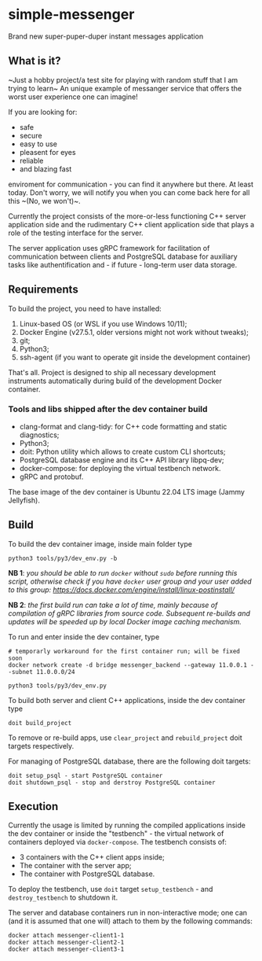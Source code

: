 # simple-messenger
Brand new super-puper-duper instant messages application

## What is it?
~Just a hobby project/a test site for playing with random stuff that I am trying to learn~
An unique example of messanger service that offers the worst user experience one can imagine!

If you are looking for:
* safe
* secure
* easy to use
* pleasent for eyes
* reliable
* and blazing fast

enviroment for communication - you can find it anywhere but there. At least today.
Don't worry, we will notify you when you can come back here for all this ~(No, we won't)~.

Currently the project consists of the more-or-less functioning C++ server application side
and the rudimentary C++ client application side that plays a role of the testing interface for the server.

The server application uses gRPC framework for facilitation of communication between clients
and PostgreSQL database for auxiliary tasks like authentification and - if future - long-term user data storage.

## Requirements
To build the project, you need to have installed:
1) Linux-based OS (or WSL if you use Windows 10/11);
2) Docker Engine (v27.5.1, older versions might not work without tweaks);
3) git;
4) Python3;
5) ssh-agent (if you want to operate git inside the development container)

That's all. Project is designed to ship all necessary development instruments automatically
during build of the development Docker container.

### Tools and libs shipped after the dev container build
- clang-format and clang-tidy: for C++ code formatting and static diagnostics;
- Python3;
- doit: Python utility which allows to create custom CLI shortcuts;
- PostgreSQL database engine and its C++ API library libpq-dev;
- docker-compose: for deploying the virtual testbench network.
- gRPC and protobuf.

The base image of the dev container is Ubuntu 22.04 LTS image (Jammy Jellyfish).

## Build
To build the dev container image, inside main folder type
```
python3 tools/py3/dev_env.py -b
```
**NB 1**: _you should be able to run ```docker``` without ```sudo``` before running_
_this script, otherwise check if you have ```docker``` user group and your user added_
_to this group: https://docs.docker.com/engine/install/linux-postinstall/_

**NB 2**: _the first build run can take a lot of time, mainly because of compilation_
_of gRPC libraries from source code. Subsequent re-builds and updates_
_will be speeded up by local Docker image caching mechanism._

To run and enter inside the dev container, type
```
# temporarly workaround for the first container run; will be fixed soon
docker network create -d bridge messenger_backend --gateway 11.0.0.1 --subnet 11.0.0.0/24

python3 tools/py3/dev_env.py
```

To build both server and client C++ applications, inside the dev container type
```
doit build_project
```

To remove or re-build apps, use ```clear_project``` and ```rebuild_project``` doit targets respectively.

For managing of PostgreSQL database, there are the following doit targets:
```
doit setup_psql - start PostgreSQL container
doit shutdown_psql - stop and derstroy PostgreSQL container
```

## Execution
Currently the usage is limited by running the compiled applications inside the
dev container or inside the "testbench" - the virtual network of containers
deployed via ```docker-compose```. The testbench consists of:
- 3 containers with the C++ client apps inside;
- The container with the server app;
- The container with PostgreSQL database.

To deploy the testbench, use ```doit``` target ```setup_testbench``` - and ```destroy_testbench``` to shutdown it.

The server and database containers run in non-interactive mode; one can (and it is assumed that one will) attach to them by the following commands:
```
docker attach messenger-client1-1
docker attach messenger-client2-1
docker attach messenger-client3-1
```
